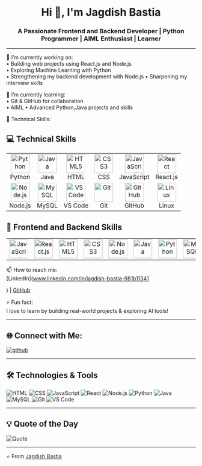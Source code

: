 <h1 align="center">Hi 👋, I'm Jagdish Bastia</h1>
<h3 align="center">A Passionate Frontend and Backend Developer | Python Programmer | AIML Enthusiast | Learner</h3>

---

🔭 I’m currently working on:  
• Building web projects using React.js and Node.js  
• Exploring Machine Learning with Python  
• Strengthening my backend development with Node.js
• Sharpening my interview skills


🌱 I’m currently learning:  
• Git & GitHub for collaboration  
• AIML
• Advanced Python,Java projects and skills

💬 Technical Skills:  
<h2>💻 Technical Skills</h2>

<table>
  <tr>
    <td align="center">
      <img src="https://cdn.jsdelivr.net/gh/tandpfun/skill-icons/icons/Python-Dark.svg" height="50" alt="Python"/><br/>Python
    </td>
    <td align="center">
      <img src="https://cdn.jsdelivr.net/gh/tandpfun/skill-icons/icons/Java-Dark.svg" height="50" alt="Java"/><br/>Java
    </td>
    <td align="center">
      <img src="https://cdn.jsdelivr.net/gh/tandpfun/skill-icons/icons/HTML.svg" height="50" alt="HTML5"/><br/>HTML
    </td>
    <td align="center">
      <img src="https://cdn.jsdelivr.net/gh/tandpfun/skill-icons/icons/CSS.svg" height="50" alt="CSS3"/><br/>CSS
    </td>
    <td align="center">
      <img src="https://cdn.jsdelivr.net/gh/tandpfun/skill-icons/icons/JavaScript.svg" height="50" alt="JavaScript"/><br/>JavaScript
    </td>
    <td align="center">
      <img src="https://cdn.jsdelivr.net/gh/tandpfun/skill-icons/icons/React-Dark.svg" height="50" alt="React"/><br/>React.js
    </td>
  </tr>
  <tr>
    <td align="center">
      <img src="https://cdn.jsdelivr.net/gh/tandpfun/skill-icons/icons/NodeJS-Dark.svg" height="50" alt="Node.js"/><br/>Node.js
    </td>
    <td align="center">
      <img src="https://cdn.jsdelivr.net/gh/tandpfun/skill-icons/icons/MySQL-Dark.svg" height="50" alt="MySQL"/><br/>MySQL
    </td>
    <td align="center">
      <img src="https://cdn.jsdelivr.net/gh/tandpfun/skill-icons/icons/VSCode-Light.svg" height="50" alt="VS Code"/><br/>VS Code
    </td>
    <td align="center">
      <img src="https://cdn.jsdelivr.net/gh/tandpfun/skill-icons/icons/Git.svg" height="50" alt="Git"/><br/>Git
    </td>
    <td align="center">
      <img src="https://cdn.jsdelivr.net/gh/tandpfun/skill-icons/icons/Github-Dark.svg" height="50" alt="GitHub"/><br/>GitHub
    </td>
    <td align="center">
      <img src="https://cdn.jsdelivr.net/gh/tandpfun/skill-icons/icons/Linux-Dark.svg" height="50" alt="Linux"/><br/>Linux
    </td>
  </tr>
</table>



  <!-- 🌐 My Technical Skills -->
 
  <h2>🚀 Frontend and Backend Skills</h2>

<table>
  <tr>
    <td align="center"><img src="https://cdn.jsdelivr.net/gh/tandpfun/skill-icons/icons/JavaScript.svg" height="50" title="JavaScript" /></td>
    <td align="center"><img src="https://cdn.jsdelivr.net/gh/tandpfun/skill-icons/icons/React-Dark.svg" height="50" title="React.js" /></td>
    <td align="center"><img src="https://cdn.jsdelivr.net/gh/tandpfun/skill-icons/icons/HTML.svg" height="50" title="HTML5" /></td>
    <td align="center"><img src="https://cdn.jsdelivr.net/gh/tandpfun/skill-icons/icons/CSS.svg" height="50" title="CSS3" /></td>
    <td align="center"><img src="https://cdn.jsdelivr.net/gh/tandpfun/skill-icons/icons/NodeJS-Dark.svg" height="50" title="Node.js" /></td>
    <td align="center"><img src="https://cdn.jsdelivr.net/gh/tandpfun/skill-icons/icons/Java-Dark.svg" height="50" title="Java" /></td>
    <td align="center"><img src="https://cdn.jsdelivr.net/gh/tandpfun/skill-icons/icons/Python-Dark.svg" height="50" title="Python" /></td>
    <td align="center"><img src="https://cdn.jsdelivr.net/gh/tandpfun/skill-icons/icons/MySQL-Dark.svg" height="50" title="MySQL" /></td>
    <td align="center"><img src="https://cdn.jsdelivr.net/gh/tandpfun/skill-icons/icons/VSCode-Light.svg" height="50" title="Visual Studio Code" /></td>
  </tr>
</table>




📫 How to reach me:  
[LinkedIn](www.linkedin.com/in/jagdish-bastia-981b11341

) | [GitHub](https://github.com/JagdishBastia)

⚡ Fun fact:  
I love to learn by building real-world projects & exploring AI tools!

---

## 🌐 Connect with Me:
<p align="left">
  <a href="www.linkedin.com/in/jagdish-bastia-981b11341

" target="blank"><img align="center" src="https://img.shields.io/badge/LinkedIn-blue?style=flat-square&logo=linkedin" alt="linkedin" /></a>
  <a href="https://github.com/YOUR_USERNAME" target="blank"><img align="center" src="https://img.shields.io/badge/GitHub-100000?style=flat-square&logo=github&logoColor=white" alt="github" /></a>
</p>

---

## 🛠️ Technologies & Tools

![HTML](https://img.shields.io/badge/-HTML5-orange?style=flat&logo=html5)
![CSS](https://img.shields.io/badge/-CSS3-blue?style=flat&logo=css3)
![JavaScript](https://img.shields.io/badge/-JavaScript-yellow?style=flat&logo=javascript)
![React](https://img.shields.io/badge/-React-blue?style=flat&logo=react)
![Node.js](https://img.shields.io/badge/-Node.js-green?style=flat&logo=node.js)
![Python](https://img.shields.io/badge/-Python-blue?style=flat&logo=python)
![Java](https://img.shields.io/badge/-Java-red?style=flat&logo=java)
![MySQL](https://img.shields.io/badge/-MySQL-blue?style=flat&logo=mysql)
![Git](https://img.shields.io/badge/-Git-orange?style=flat&logo=git)
![VS Code](https://img.shields.io/badge/-VS%20Code-blue?style=flat&logo=visual-studio-code)

---
## 💡 Quote of the Day
![Quote](https://quotes-github-readme.vercel.app/api?type=horizontal&theme=tokyonight)

---

⭐️ From [Jagdish Bastia](https://github.com/JagdishBastia)
